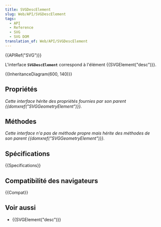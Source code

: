 ```yaml
---
title: SVGDescElement
slug: Web/API/SVGDescElement
tags:
  - API
  - Reference
  - SVG
  - SVG DOM
translation_of: Web/API/SVGDescElement
---
```


{{APIRef("SVG")}}

L'interface **`SVGDescElement`** correspond à l'élément {{SVGElement("desc")}}.

{{InheritanceDiagram(600, 140)}}

## Propriétés

_Cette interface hérite des propriétés fournies par son parent {{domxref("SVGGeometryElement")}}._

## Méthodes

_Cette interface n'a pas de méthode propre mais hérite des méthodes de son parent {{domxref("SVGGeometryElement")}}._

## Spécifications

{{Specifications}}

## Compatibilité des navigateurs

{{Compat}}

## Voir aussi

- {{SVGElement("desc")}}
